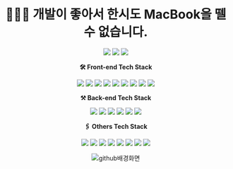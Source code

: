 <div align="center"><h1>🧑🏻‍💻 개발이 좋아서 한시도 MacBook을 뗄 수 없습니다.</h1></div>
<div align="center">
<a href="https://velog.io/@dormahd114"><img src="https://img.shields.io/badge/Velog-20C997?style=flat-square&logo=Velog&logoColor=white&link=https://velog.io/@dormahd114"/></a>
<a href="gg9297@gmail.com"><img src="https://img.shields.io/badge/gg9297@gmail.com-EA4335?style=flat-square&logo=Gmail&logoColor=white&link=gg9297@gmail.com"/></a>
<a href="https://www.linkedin.com/in/hong-79661b22b"><img src="https://img.shields.io/badge/SehwanHong-0A66C2?style=flat-square&logo=LinkedIn&logoColor=white&link=https://www.linkedin.com/in/hong-79661b22b"/></a>

**🛠 Front-end Tech Stack**

<img src="https://img.shields.io/badge/JavaScript-F7DF1E?style=flat-square&logo=JavaScript&logoColor=white"/></a> <img src="https://img.shields.io/badge/HTML5-E34F26?style=flat-square&logo=HTML5&logoColor=white"/></a> <img src="https://img.shields.io/badge/CSS3-1572B6?style=flat-square&logo=CSS3&logoColor=white"/></a> <img src="https://img.shields.io/badge/PostCSS-DD3A0A?style=flat-square&logo=PostCSS&logoColor=white"/></a> <img src="https://img.shields.io/badge/styled-components-DB7093?style=flat-square&logo=styled-components&logoColor=white"/></a> <img src="https://img.shields.io/badge/React-61DAFB?style=flat-square&logo=React&logoColor=white"/></a> <img src="https://img.shields.io/badge/React Router-CA4245?style=flat-square&logo=React Router&logoColor=white"/></a> <img src="https://img.shields.io/badge/React Native-0088CC?style=flat-square&logo=React&logoColor=white"/></a> <img src="https://img.shields.io/badge/Redux-764ABC?style=flat-square&logo=Redux&logoColor=white"/></a>

**⚒ Back-end Tech Stack**

<img src="https://img.shields.io/badge/Node.js-339933?style=flat-square&logo=Node.js&logoColor=white"/></a> <img src="https://img.shields.io/badge/Nodemon-76D04B?style=flat-square&logo=Nodemon&logoColor=white"/></a> <img src="https://img.shields.io/badge/Express-000000?style=flat-square&logo=Express&logoColor=white"/></a> <img src="https://img.shields.io/badge/Sequelize-52B0E7?style=flat-square&logo=Sequelize&logoColor=white"/></a> <img src="https://img.shields.io/badge/MySQL-4479A1?style=flat-square&logo=MySQL&logoColor=white"/></a> <img src="https://img.shields.io/badge/JSON Web Tokens-000000?style=flat-square&logo=JSON Web Tokens&logoColor=white"/></a>

**🖇 Others Tech Stack**

<img src="https://img.shields.io/badge/Git.js-F05032?style=flat-square&logo=Git.js&logoColor=white"/></a> <img src="https://img.shields.io/badge/GitHub.js-181717?style=flat-square&logo=GitHub.js&logoColor=white"/></a> <img src="https://img.shields.io/badge/GitBook.js-3884FF?style=flat-square&logo=GitBook.js&logoColor=white"/></a> <img src="https://img.shields.io/badge/Amazon AWS.js-232F3E?style=flat-square&logo=Amazon AWS.js&logoColor=white"/></a> <img src="https://img.shields.io/badge/Amazon S3.js-569A31?style=flat-square&logo=Amazon S3.js&logoColor=white"/></a> <img src="https://img.shields.io/badge/Postman.js-FF6C37?style=flat-square&logo=Postman.js&logoColor=white"/></a> <img src="https://img.shields.io/badge/Notion.js-000000?style=flat-square&logo=Notion.js&logoColor=white"/></a> <img src="https://img.shields.io/badge/diagrams.net.js-F08705?style=flat-square&logo=diagrams.net.js&logoColor=white"/></a>

![github배경화면](https://user-images.githubusercontent.com/85854164/154015001-adabbce6-0de7-4793-b620-3655470f3396.gif)
</div>
